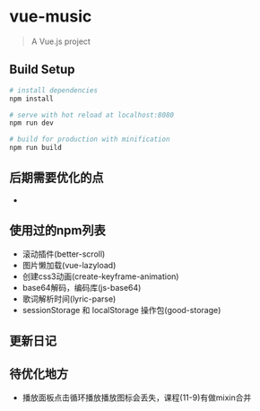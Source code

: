 # vue-music

> A Vue.js project

## Build Setup

``` bash
# install dependencies
npm install

# serve with hot reload at localhost:8080
npm run dev

# build for production with minification
npm run build
```
## 后期需要优化的点
- 

## 使用过的npm列表
- 滚动插件(better-scroll)
- 图片懒加载(vue-lazyload)
- 创建css3动画(create-keyframe-animation)
- base64解码，编码库(js-base64)
- 歌词解析时间(lyric-parse)
- sessionStorage 和 localStorage 操作包(good-storage)
## 更新日记

## 待优化地方
- 播放面板点击循环播放播放图标会丢失，课程(11-9)有做mixin合并



